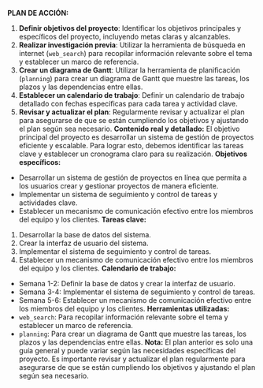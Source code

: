 **PLAN DE ACCIÓN:**
1. **Definir objetivos del proyecto**: Identificar los objetivos principales y específicos del proyecto, incluyendo metas claras y alcanzables.
2. **Realizar investigación previa**: Utilizar la herramienta de búsqueda en internet (`web_search`) para recopilar información relevante sobre el tema y establecer un marco de referencia.
3. **Crear un diagrama de Gantt**: Utilizar la herramienta de planificación (`planning`) para crear un diagrama de Gantt que muestre las tareas, los plazos y las dependencias entre ellas.
4. **Establecer un calendario de trabajo**: Definir un calendario de trabajo detallado con fechas específicas para cada tarea y actividad clave.
5. **Revisar y actualizar el plan**: Regularmente revisar y actualizar el plan para asegurarse de que se están cumpliendo los objetivos y ajustando el plan según sea necesario.
**Contenido real y detallado:**
El objetivo principal del proyecto es desarrollar un sistema de gestión de proyectos eficiente y escalable. Para lograr esto, debemos identificar las tareas clave y establecer un cronograma claro para su realización.
**Objetivos específicos:**
* Desarrollar un sistema de gestión de proyectos en línea que permita a los usuarios crear y gestionar proyectos de manera eficiente.
* Implementar un sistema de seguimiento y control de tareas y actividades clave.
* Establecer un mecanismo de comunicación efectivo entre los miembros del equipo y los clientes.
**Tareas clave:**
1. Desarrollar la base de datos del sistema.
2. Crear la interfaz de usuario del sistema.
3. Implementar el sistema de seguimiento y control de tareas.
4. Establecer un mecanismo de comunicación efectivo entre los miembros del equipo y los clientes.
**Calendario de trabajo:**
* Semana 1-2: Definir la base de datos y crear la interfaz de usuario.
* Semana 3-4: Implementar el sistema de seguimiento y control de tareas.
* Semana 5-6: Establecer un mecanismo de comunicación efectivo entre los miembros del equipo y los clientes.
**Herramientas utilizadas:**
* `web_search`: Para recopilar información relevante sobre el tema y establecer un marco de referencia.
* `planning`: Para crear un diagrama de Gantt que muestre las tareas, los plazos y las dependencias entre ellas.
**Nota:** El plan anterior es solo una guía general y puede variar según las necesidades específicas del proyecto. Es importante revisar y actualizar el plan regularmente para asegurarse de que se están cumpliendo los objetivos y ajustando el plan según sea necesario.